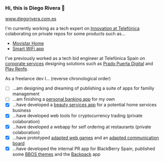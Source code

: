 ### Hi, this is Diego Rivera 👋
www.diegorivera.com.es

I'm currently working as a tech expert on [Innovation at Telefónica](https://github.com/Telefonica) colaborating on private repos for some products such as...
- [Movistar Home](https://aura.telefonica.com/movistar-home)
- [Smart WiFi app](https://www.movistar.es/particulares/movil/servicios/app-smartwifi/)

I've previously worked as a tech bid engineer at Telefónica Spain on [corporate services](https://www.telefonica.com/en/services/business-services/corporate/) designing solutions such as [Prado Puerta Digital](https://www.museodelprado.es/actualidad/noticia/el-museo-nacional-del-prado-confia-en-telefonica/8e2e93fe-d827-38c6-570f-720fb7b833cf) and [Play Renfe](https://www.renfe.com/es/en/viajar/el-viaje/on-board/playrenfe/que-es-play-renfe).

As a freelance dev I... (reverse chronological order)
- [ ] ...am designing and dreaming of publishing a suite of apps for familiy management
- [ ] ...am finishing a [personal banking app](https://github.com/diegotid/family-banking) for my own
- [x] ...have developed a [beauty services app](https://github.com/diegotid/beauty-home/blob/main/README.md) for a potential home services business
- [x] ...have developed web tools for cryptocurrency trading (private colaboration)
- [x] ...have developed a webapp for self ordering at restaurants (private colaboration)
- [x] ...have prototyped [adapted web games](https://github.com/diegotid/adapted-games-web) and an [adapted communication board](https://github.com/diegotid/adapted-comgrid-web)
- [x] ...have developed the internal PR app for BlackBerry Spain, published some [BBOS themes](https://appworld.blackberry.com/webstore/vendor/4680) and the [Backpack](https://github.com/diegotid/backpack-blackberry) app
